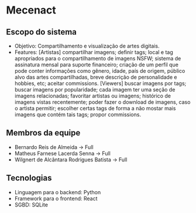 # Mecenact

## Escopo do sistema

* Objetivo: Compartilhamento e visualização de artes digitais.
* Features:
[Artistas] compartilhar imagens; definir tags; local e tag apropriados para o compartilhamento de imagens NSFW;
sistema de assinatura mensal para suporte financeiro; criação de um perfil que pode conter informações como gênero, idade,
país de origem, público alvo das artes compartilhadas, breve descrição de personalidade e hobbies, etc; aceitar commissions.
[Viewers] buscar imagens por tags; buscar imagens por popularidade; cada imagem ter uma seção de imagens
relacionadas; favoritar artistas ou imagens; histórico de imagens vistas recentemente; poder fazer o download de imagens,
caso o artista permitir; escolher certas tags de forma a não mostar mais imagens que contém tais tags; propor commissions.

## Membros da equipe

* Bernardo Reis de Almeida -> Full
* Matheus Farnese Lacerda Senna -> Full
* Wilgnert de Alcântara Rodrigues Batista -> Full

## Tecnologias

* Linguagem para o backend: Python
* Framework para o frontend: React
* SGBD: SQLite
